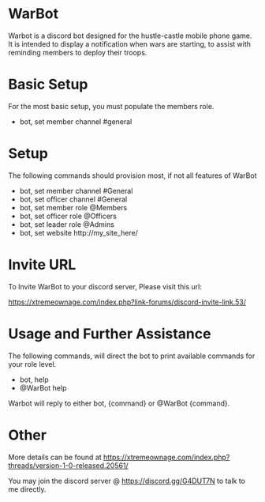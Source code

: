 # WarBot
Warbot is a discord bot designed for the hustle-castle mobile phone game. It is intended to display a notification when wars are starting, to assist with reminding members to deploy their troops.

# Basic Setup

For the most basic setup, you must populate the members role.

* bot, set member channel #general

# Setup

The following commands should provision most, if not all features of WarBot

* bot, set member channel #General
* bot, set officer channel #General
* bot, set member role @Members
* bot, set officer role @Officers
* bot, set leader role @Admins
* bot, set website http://my_site_here/

# Invite URL
To Invite WarBot to your discord server, Please visit this url:

https://xtremeownage.com/index.php?link-forums/discord-invite-link.53/

# Usage and Further Assistance

The following commands, will direct the bot to print available commands for your role level.
* bot, help
* @WarBot help

Warbot will reply to either bot, {command} or @WarBot {command}.


# Other

More details can be found at https://xtremeownage.com/index.php?threads/version-1-0-released.20561/

You may join the discord server @ https://discord.gg/G4DUT7N to talk to me directly.
